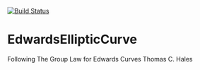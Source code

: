 [![Build Status](https://travis-ci.org/thery/EdwardsEllipticCurve.svg?branch=master)](https://travis-ci.org/thery/EdwardsEllipticCurve)

# EdwardsEllipticCurve


Following The Group Law for Edwards Curves Thomas C. Hales
